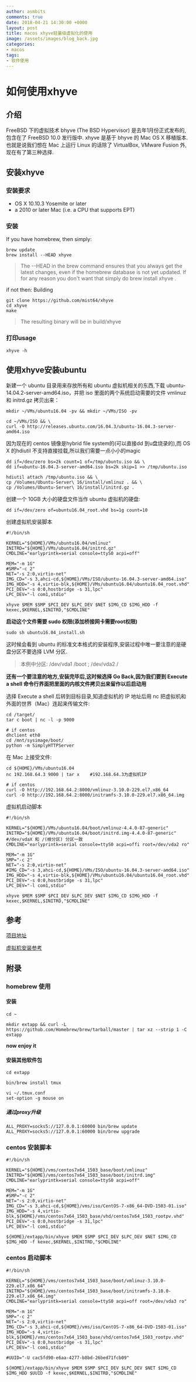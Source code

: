 ```yaml
---
author: asmbits
comments: true
date: 2018-04-21 14:30:00 +0000
layout: post
title: macos xhyve轻量级虚拟化的使用
image: /assets/images/blog_back.jpg
categories:
- macos
tags:
- 软件使用
---
```



如何使用xhyve
===

## 介绍

FreeBSD 下的虚拟技术 bhyve (The BSD Hypervisor) 是去年1月份正式发布的,包含在了 FreeBSD 10.0 发行版中. xhyve 是基于 bhyve 的 Mac OS X 移植版本. 也就是说我们想在 Mac 上运行 Linux 的话除了 VirtualBox, VMware Fusion 外,现在有了第三种选择. 

## 安装xhyve

### 安装要求

- OS X 10.10.3 Yosemite or later
- a 2010 or later Mac (i.e. a CPU that supports EPT)

### 安装

If you have homebrew, then simply:

```shell
brew update
brew install --HEAD xhyve
```

> The --HEAD in the brew command ensures that you always get the latest changes, even if the homebrew database is not yet updated. If for any reason you don't want that simply do brew install xhyve .

if not then:
Building

```shell
git clone https://github.com/mist64/xhyve
cd xhyve
make
```

> The resulting binary will be in build/xhyve

### 打印usage

```shell
xhyve -h
```

## 使用xhyve安装ubuntu

新建一个 ubuntu 目录用来存放所有和 ubuntu 虚拟机相关的东西,下载 ubuntu-14.04.2-server-amd64.iso，并把 iso 里面的两个系统启动需要的文件 vmlinuz 和 initrd.gz 拷贝出来：

```shell
mkdir ~/VMs/ubuntu16.04 -pv && mkdir ~/VMs/ISO -pv

cd ~/VMs/ISO && \
curl -O http://releases.ubuntu.com/16.04.3/ubuntu-16.04.3-server-amd64.iso
```

因为现在的 centos 镜像是hybrid file system的(可以直接dd 到u盘烧录的),而 OS X 的hdiutil 不支持直接挂载,所以我们需要一点小小的magic
```
dd if=/dev/zero bs=2k count=1 of=/tmp/ubuntu.iso && \
dd if=ubuntu-16.04.3-server-amd64.iso bs=2k skip=1 >> /tmp/ubuntu.iso

hdiutil attach /tmp/ubuntu.iso && \
cp /Volumes/Ubuntu-Server\ 16/install/vmlinuz . && \
cp /Volumes/Ubuntu-Server\ 16/install/initrd.gz .
```

创建一个 10GB 大小的硬盘文件当作 ubuntu 虚拟机的硬盘:

```
dd if=/dev/zero of=ubuntu16.04_root.vhd bs=1g count=10
```

创建虚拟机安装脚本

```shell
#!/bin/sh

KERNEL="${HOME}/VMs/ubuntu16.04/vmlinuz"
INITRD="${HOME}/VMs/ubuntu16.04/initrd.gz"
CMDLINE="earlyprintk=serial console=ttyS0 acpi=off"

MEM="-m 1G"
#SMP="-c 2"
NET="-s 2:0,virtio-net"
IMG_CD="-s 3,ahci-cd,${HOME}/VMs/ISO/ubuntu-16.04.3-server-amd64.iso"
IMG_HDD="-s 4,virtio-blk,${HOME}/VMs/ubuntu16.04/ubuntu16.04_root.vhd"
PCI_DEV="-s 0:0,hostbridge -s 31,lpc"
LPC_DEV="-l com1,stdio"

xhyve $MEM $SMP $PCI_DEV $LPC_DEV $NET $IMG_CD $IMG_HDD -f kexec,$KERNEL,$INITRD,"$CMDLINE"
```

**启动这个文件需要 sudo 权限(添加桥接网卡需要root权限)**

```shell
sudo sh ubuntu16.04_install.sh
```

这时候会看到 ubuntu 的标准文本格式的安装程序,安装过程中唯一要注意的是硬盘分区不要选择 LVM 分区.

>本例中分区: /dev/vda1 /boot ; /dev/vda2 /

**还有一个要注意的地方,安装完毕后,这时候选择 Go Back,因为我们要到 Execute a shell 命令行界面把里面的内核文件拷贝出来留作以后启动用**

选择 Execute a shell 后转到目标目录,知道虚拟机的 IP 地址后用 nc 把虚拟机和外面的世界（Mac）连起来传输文件:

```shell
cd /target/
tar c boot | nc -l -p 9000

# if centos
dhclient eth0
cd /mnt/sysimage/boot/
python -m SimplyHTTPServer
```

在 Mac 上接受文件:

```shell
cd ${HOME}/VMs/ubuntu16.04
nc 192.168.64.3 9000 | tar x    #192.168.64.3为虚拟机IP

# if centos
curl -O http://192.168.64.2:8000/vmlinuz-3.10.0-229.el7.x86_64
curl -O http://192.168.64.2:8000/initramfs-3.10.0-229.el7.x86_64.img
```

虚拟机启动脚本

```shell
#!/bin/sh

KERNEL="${HOME}/VMs/ubuntu16.04/boot/vmlinuz-4.4.0-87-generic"
INITRD="${HOME}/VMs/ubuntu16.04/boot/initrd.img-4.4.0-87-generic"
#/dev/vdaX 和 /(根分区) 分区一致
CMDLINE="earlyprintk=serial console=ttyS0 acpi=offi root=/dev/vda2 ro"

MEM="-m 1G"
SMP="-c 2"
NET="-s 2:0,virtio-net"
#IMG_CD="-s 3,ahci-cd,${HOME}/VMs/ISO/ubuntu-16.04.3-server-amd64.iso"
IMG_HDD="-s 4,virtio-blk,${HOME}/VMs/ubuntu16.04/ubuntu16.04_root.vhd"
PCI_DEV="-s 0:0,hostbridge -s 31,lpc"
LPC_DEV="-l com1,stdio"

xhyve $MEM $SMP $PCI_DEV $LPC_DEV $NET $IMG_CD $IMG_HDD -f kexec,$KERNEL,$INITRD,"$CMDLINE"
```

## 参考

<p><a href="https://github.com/mist64/xhyve">项目地址</a></p>
<p><a href="http://www.pagetable.com/?p=831">虚拟机安装参考</a></p>

## 附录
### homebrew 使用
#### 安装
```shell
cd ~

mkdir extapp && curl -L https://github.com/Homebrew/brew/tarball/master | tar xz --strip 1 -C extapp
```

**now enjoy it**

#### 安装其他软件包

```shell
cd extapp

bin/brew install tmux

vi ~/.tmux.conf
set-option -g mouse on
```

##### 通过proxy升级
```
ALL_PROXY=socks5://127.0.0.1:60000 bin/brew update
ALL_PROXY=socks5://127.0.0.1:60000 bin/brew upgrade
```

### centos 安装脚本
```shell
#!/bin/sh

KERNEL="${HOME}/vms/centos7x64_1503_base/boot/vmlinuz"
INITRD="${HOME}/vms/centos7x64_1503_base/boot/initrd.img"
CMDLINE="earlyprintk=serial console=ttyS0 acpi=off"

MEM="-m 1G"
#SMP="-c 2"
NET="-s 2:0,virtio-net"
IMG_CD="-s 3,ahci-cd,${HOME}/vms/iso/CentOS-7-x86_64-DVD-1503-01.iso"
IMG_HDD="-s 4,virtio-blk,${HOME}/vms/centos7x64_1503_base/vhd/centos7x64_1503_rootpv.vhd"
PCI_DEV="-s 0:0,hostbridge -s 31,lpc"
LPC_DEV="-l com1,stdio"

${HOME}/extapp/bin/xhyve $MEM $SMP $PCI_DEV $LPC_DEV $NET $IMG_CD $IMG_HDD -f kexec,$KERNEL,$INITRD,"$CMDLINE"
```

### centos 启动脚本
```shell
#!/bin/sh

KERNEL="${HOME}/vms/centos7x64_1503_base/boot/vmlinuz-3.10.0-229.el7.x86_64"
INITRD="${HOME}/vms/centos7x64_1503_base/boot/initramfs-3.10.0-229.el7.x86_64.img"
CMDLINE="earlyprintk=serial console=ttyS0 acpi=off root=/dev/vda3 ro"

MEM="-m 1G"
SMP="-c 2"
NET="-s 2:0,virtio-net"
IMG_CD="-s 3,ahci-cd,${HOME}/vms/iso/CentOS-7-x86_64-DVD-1503-01.iso"
IMG_HDD="-s 4,virtio-blk,${HOME}/vms/centos7x64_1503_base/vhd/centos7x64_1503_rootpv.vhd"
PCI_DEV="-s 0:0,hostbridge -s 31,lpc"
LPC_DEV="-l com1,stdio"

#UUID="-U cac5fd90-e6aa-4277-b8bd-26bed71fcb09"

${HOME}/extapp/bin/xhyve $MEM $SMP $PCI_DEV $LPC_DEV $NET $IMG_CD $IMG_HDD $UUID -f kexec,$KERNEL,$INITRD,"$CMDLINE"
```


